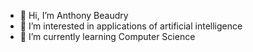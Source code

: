 - 👋 Hi, I’m Anthony Beaudry
- 👀 I’m interested in applications of artificial intelligence
- 🌱 I’m currently learning Computer Science

<!---
AnthonyBeaudry/AnthonyBeaudry is a ✨ special ✨ repository because its `README.md` (this file) appears on your GitHub profile.
You can click the Preview link to take a look at your changes.
--->
